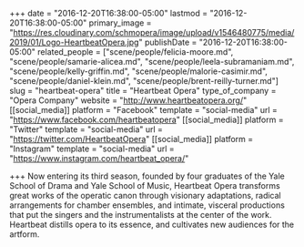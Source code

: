 +++
date = "2016-12-20T16:38:00-05:00"
lastmod = "2016-12-20T16:38:00-05:00"
primary_image = "https://res.cloudinary.com/schmopera/image/upload/v1546480775/media/2019/01/Logo-HeartbeatOpera.jpg"
publishDate = "2016-12-20T16:38:00-05:00"
related_people = ["scene/people/felicia-moore.md", "scene/people/samarie-alicea.md", "scene/people/leela-subramaniam.md", "scene/people/kelly-griffin.md", "scene/people/malorie-casimir.md", "scene/people/daniel-klein.md", "scene/people/brent-reilly-turner.md"]
slug = "heartbeat-opera"
title = "Heartbeat Opera"
type_of_company = "Opera Company"
website = "http://www.heartbeatopera.org/"
[[social_media]]
platform = "Facebook"
template = "social-media"
url = "https://www.facebook.com/heartbeatopera"
[[social_media]]
platform = "Twitter"
template = "social-media"
url = "https://twitter.com/HeartbeatOpera"
[[social_media]]
platform = "Instagram"
template = "social-media"
url = "https://www.instagram.com/heartbeat_opera/"

+++
Now entering its third season, founded by four graduates of the Yale School of Drama and Yale School of Music, Heartbeat Opera transforms great works of the operatic canon through visionary adaptations, radical arrangements for chamber ensembles, and intimate, visceral productions that put the singers and the instrumentalists at the center of the work. Heartbeat distills opera to its essence, and cultivates new audiences for the artform.